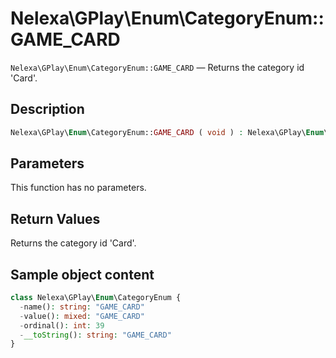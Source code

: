 # Nelexa\GPlay\Enum\CategoryEnum::GAME_CARD
`Nelexa\GPlay\Enum\CategoryEnum::GAME_CARD` — Returns the category id 'Card'.

## Description
```php
Nelexa\GPlay\Enum\CategoryEnum::GAME_CARD ( void ) : Nelexa\GPlay\Enum\CategoryEnum
```

## Parameters
This function has no parameters.

## Return Values
Returns the category id 'Card'.

## Sample object content
```php
class Nelexa\GPlay\Enum\CategoryEnum {
  -name(): string: "GAME_CARD"
  -value(): mixed: "GAME_CARD"
  -ordinal(): int: 39
  -__toString(): string: "GAME_CARD"
}
```
